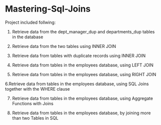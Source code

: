 # Mastering-Sql-Joins

Project included follwing: 
1. Retrieve data from the dept_manager_dup and departments_dup tables in the database 

2. Retrieve data from the two tables using INNER JOIN

3. Retrieve data from tables with duplicate records using INNER JOIN

4. Retrieve data from tables in the employees database, using LEFT JOIN

5. Retrieve data from tables in the employees database, using RIGHT JOIN

6.Retrieve data from tables in the employees database, using SQL Joins together with the WHERE clause

7. Retrieve data from tables in the employees database, using Aggregate Functions with Joins

8. Retrieve data from tables in the employees database, by joining more than two Tables in SQL
